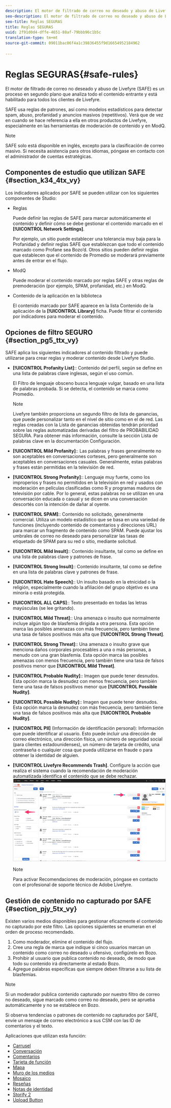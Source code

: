 ```yaml
---
description: El motor de filtrado de correo no deseado y abuso de Livefyre (SAFE) es un proceso en segundo plano que analiza todo el contenido entrante y está habilitado para todos los clientes de Livefyre.
seo-description: El motor de filtrado de correo no deseado y abuso de Livefyre (SAFE) es un proceso en segundo plano que analiza todo el contenido entrante y está habilitado para todos los clientes de Livefyre.
seo-title: Reglas SEGURAS
title: Reglas SEGURAS
uuid: 2f91d0d4-dffe-4651-88af-79bbb96c1b5c
translation-type: tm+mt
source-git-commit: 09011bac06f4a1c39836455f9d16654952184962

---
```



# Reglas SEGURAS{#safe-rules}

El motor de filtrado de correo no deseado y abuso de Livefyre (SAFE) es un proceso en segundo plano que analiza todo el contenido entrante y está habilitado para todos los clientes de Livefyre.



SAFE usa reglas de patrones, así como modelos estadísticos para detectar spam, abuso, profanidad y anuncios masivos (repetitivos). Verá que de vez en cuando se hace referencia a ella en otros productos de Livefyre, especialmente en las herramientas de moderación de contenido y en ModQ.

>[!NOTE]
>
>SAFE solo está disponible en inglés, excepto para la clasificación de correo masivo. Si necesita asistencia para otros idiomas, póngase en contacto con el administrador de cuentas estratégicas.

## Componentes de estudio que utilizan SAFE {#section_k34_4tx_vy}

Los indicadores aplicados por SAFE se pueden utilizar con los siguientes componentes de Studio:

* Reglas

   Puede definir las reglas de SAFE para marcar automáticamente el contenido y definir cómo se debe gestionar el contenido marcado en el **[!UICONTROL Network Settings]**.

   Por ejemplo, un sitio puede establecer una tolerancia muy baja para la Profanidad y definir reglas SAFE que establezcan que todo el contenido marcado como Profane sea Bozo’d. Otros sitios pueden definir reglas que establecen que el contenido de Promedio se moderará previamente antes de entrar en el flujo.

* ModQ

   Puede moderar el contenido marcado por reglas SAFE y otras reglas de premoderación (por ejemplo, SPAM, profanidad, etc.) en ModQ.

* Contenido de la aplicación en la biblioteca

   El contenido marcado por SAFE aparece en la lista Contenido de la aplicación de la **[!UICONTROL Library]** ficha. Puede filtrar el contenido por indicadores para moderar el contenido.

## Opciones de filtro SEGURO {#section_pg5_ttx_vy}

SAFE aplica los siguientes indicadores al contenido filtrado y puede utilizarse para crear reglas y moderar contenido desde Livefyre Studio.

* **[!UICONTROL Profanity List]**:: Contenido del perfil, según se define en una lista de palabras clave inglesas, según el uso común.

   El Filtro de lenguaje obsceno busca lenguaje vulgar, basado en una lista de palabras probada. Si se detecta, el contenido se marca como Promedio.

   >[!NOTE]
   >
   >Livefyre también proporciona un segundo filtro de lista de ganancias, que puede personalizar tanto en el nivel de sitio como en el de red. Las reglas creadas con la Lista de ganancias obtenidas tendrán prioridad sobre las reglas automatizadas derivadas del filtro de PROBABILIDAD SEGURA. Para obtener más información, consulte la sección Lista de palabras clave en la documentación Configuración.

* **[!UICONTROL Mild Profanity]**:: Las palabras y frases generalmente no son aceptables en conversaciones corteses, pero generalmente son aceptables en conversaciones casuales. Generalmente, estas palabras y frases están permitidas en la televisión de red.
* **[!UICONTROL Strong Profanity]**:: Lenguaje muy fuerte, como los improperios y frases no permitidos en la televisión en red y usados con moderación en películas clasificadas como R y programas maduros de televisión por cable. Por lo general, estas palabras no se utilizan en una conversación educada o casual y se dicen en una conversación descortés con la intención de dañar al oyente.
* **[!UICONTROL SPAM]**:: Contenido no solicitado, generalmente comercial. Utiliza un modelo estadístico que se basa en una variedad de funciones (incluyendo contenido de comentarios y direcciones URL) para marcar un fragmento de contenido como SPAM. Puede ajustar los umbrales de correo no deseado para personalizar las tasas de etiquetado de SPAM para su red o sitio, mediante solicitud.
* **[!UICONTROL Mild Insult]**:: Contenido insultante, tal como se define en una lista de palabras clave y patrones de frase.
* **[!UICONTROL Strong Insult]**:: Contenido insultante, tal como se define en una lista de palabras clave y patrones de frase.
* **[!UICONTROL Hate Speech]**:: Un insulto basado en la etnicidad o la religión, especialmente cuando la afiliación del grupo objetivo es una minoría o está protegida.
* **[!UICONTROL ALL CAPS]**:: Texto presentado en todas las letras mayúsculas (se lee gritando).
* **[!UICONTROL Mild Threat]**:: Una amenaza o insulto que normalmente incluye algún tipo de blasfemia dirigida a otra persona. Esta opción marca las posibles amenazas con más frecuencia, pero también tiene una tasa de falsos positivos más alta que **[!UICONTROL Strong Threat]**.

* **[!UICONTROL Strong Threat]**:: Una amenaza o insulto grave que menciona daños corporales procesables a una o más personas, a menudo con una gran blasfemia. Esta opción marca las posibles amenazas con menos frecuencia, pero también tiene una tasa de falsos positivos menor que **[!UICONTROL Mild Threat]**.

* **[!UICONTROL Probable Nudity]**:: Imagen que puede tener desnudos. Esta opción marca la desnudez con menos frecuencia, pero también tiene una tasa de falsos positivos menor que **[!UICONTROL Possible Nudity]**.

* **[!UICONTROL Possible Nudity]**:: Imagen que puede tener desnudos. Esta opción marca la desnudez con más frecuencia, pero también tiene una tasa de falsos positivos más alta que **[!UICONTROL Probable Nudity]**.

* **[!UICONTROL PII]** (Información de identificación personal): Información que puede identificar al usuario. Esto puede incluir una dirección de correo electrónico, una dirección física, un número de seguridad social (para clientes estadounidenses), un número de tarjeta de crédito, una contraseña o cualquier cosa que pueda utilizarse en fraude o para obtener la identidad de alguien.
* **[!UICONTROL Livefyre Recommends Trash]**. Configure la acción que realiza el sistema cuando la recomendación de moderación automatizada identifica el contenido que se debe rechazar.  ![](assets/mod_reco1.png)

   >[!NOTE]
   >
   >Para activar Recomendaciones de moderación, póngase en contacto con el profesional de soporte técnico de Adobe Livefyre.

## Gestión de contenido no capturado por SAFE {#section_pjy_5tx_vy}

Existen varios medios disponibles para gestionar eficazmente el contenido no capturado por este filtro. Las opciones siguientes se enumeran en el orden de proceso recomendado.

1. Como moderador, elimine el contenido del flujo.
1. Cree una regla de marca que indique si cinco usuarios marcan un contenido como correo no deseado u ofensivo, configúrelo en Bozo.
1. Prohibir al usuario que publica contenido no deseado, de modo que todo su contenido irá directamente al estado Bozo.
1. Agregue palabras específicas que siempre deben filtrarse a su lista de blasfemias.

>[!NOTE]
>
>Si un moderador publica contenido capturado por nuestro filtro de correo no deseado, sigue marcado como correo no deseado, pero se aprueba automáticamente y no se establece en Bozo.

Si observa tendencias o patrones de contenido no capturados por SAFE, envíe un mensaje de correo electrónico a sus CSM con las ID de comentarios y el texto.



Aplicaciones que utilizan esta función:

* [Carrusel](/help/using/c-about-apps/c-carousel-app/c-carousel-app.md#c_carousel_app)
* [Conversación](/help/using/c-about-apps/c-chat-app/c-chat-app.md#c_chat_app)
* [Comentarios](/help/using/c-about-apps/c-comments/c-comments.md)
* [Tarjeta de función](/help/using/c-about-apps/c-feature-card-app/c-feature-card-app.md#c_feature_card_app)
* [Mapa](/help/using/c-about-apps/c-map-app/c-map-app.md#c_map_app)
* [Muro de los medios](/help/using/c-about-apps/c-media-wall-app/c-media-wall-app.md#c_media_wall_app)
* [Mosaico](/help/using/c-about-apps/c-mosaic-app/c-mosaic-app.md#c_mosaic_app)
* [Reseñas](/help/using/c-about-apps/c-reviews-app/c-reviews-app.md#c_reviews_app)
* [Notas de identidad](/help/using/c-about-apps/c-sidenotes-app/c-sidenotes-app.md#c_sidenotes_app)
* [Storify 2](/help/using/c-about-apps/c-storify2/c-storify2.md#c_storify2)
* [Upload Button](/help/using/c-about-apps/c-upload-button-app/c-upload-button-app.md#c_upload_button_app)

